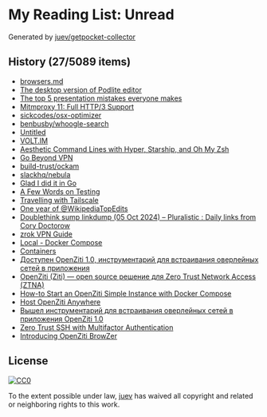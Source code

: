 # My Reading List: Unread

Generated by [juev/getpocket-collector](https://github.com/juev/getpocket-collector)

## History (27/5089 items)

- [browsers.md](https://p.hagelb.org/browsers.md.html)
- [The desktop version of Podlite editor](https://podlite.org/)
- [The top 5 presentation mistakes everyone makes](https://www.duarte.com/blog/top-5-presentation-mistakes-everyone-makes/)
- [Mitmproxy 11: Full HTTP/3 Support](https://mitmproxy.org/posts/releases/mitmproxy-11/)
- [sickcodes/osx-optimizer](https://github.com/sickcodes/osx-optimizer)
- [benbusby/whoogle-search](https://github.com/benbusby/whoogle-search)
- [Untitled](https://medium.com/a-journey-with-go/go-introduction-to-the-escape-analysis-f7610174e890)
- [VOLT.IM](https://volt.im/)
- [Aesthetic Command Lines with Hyper, Starship, and Oh My Zsh](https://maggieappleton.com/aesthetic-commands)
- [Go Beyond VPN](https://www.twingate.com/)
- [build-trust/ockam](https://github.com/build-trust/ockam)
- [slackhq/nebula](https://github.com/slackhq/nebula)
- [Glad I did it in Go](https://registerspill.thorstenball.com/p/glad-i-did-it-in-go)
- [A Few Words on Testing](https://registerspill.thorstenball.com/p/a-few-words-on-testing)
- [Travelling with Tailscale](https://mrkaran.dev/https://mrkaran.dev/posts/travel-tailscale/)
- [One year of @WikipediaTopEdits](https://stefanbohacek.com/blog/one-year-of-wikipediatopedits/)
- [Doublethink sump linkdump (05 Oct 2024) – Pluralistic : Daily links from Cory Doctorow](https://pluralistic.net/2024/10/05/farrago/)
- [zrok VPN Guide](https://docs.zrok.io/docs/guides/vpn/)
- [Local - Docker Compose](https://openziti.io/docs/learn/quickstarts/network/local-docker-compose)
- [Containers](https://openziti.io/docs/reference/tunnelers/docker/)
- [Доступен OpenZiti 1.0, инструментарий для встраивания оверлейных сетей в приложения](https://www.opennet.ru/opennews/art.shtml?num=60971)
- [OpenZiti (Ziti) — open source решение для Zero Trust Network Access (ZTNA)](https://kiberlis.ru/openziti/)
- [How-to Start an OpenZiti Simple Instance with Docker Compose](https://openziti.discourse.group/t/how-to-start-an-openziti-simple-instance-with-docker-compose/1483)
- [Host OpenZiti Anywhere](https://openziti.io/docs/learn/quickstarts/network/hosted)
- [Вышел инструментарий для встраивания оверлейных сетей в приложения OpenZiti 1.0](https://habr.com/ru/news/807077/)
- [Zero Trust SSH with Multifactor Authentication](https://blog.openziti.io/multifactor-zero-trust-ssh)
- [Introducing OpenZiti BrowZer](https://blog.openziti.io/introducing-openziti-browzer)

## License

[![CC0](https://mirrors.creativecommons.org/presskit/buttons/88x31/svg/cc-zero.svg)](https://creativecommons.org/publicdomain/zero/1.0/)

To the extent possible under law, [juev](https://github.com/juev) has waived all copyright and related or neighboring rights to this work.
